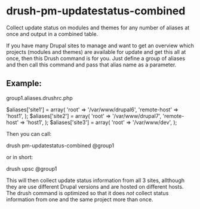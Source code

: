 drush-pm-updatestatus-combined
==============================

Collect update status on modules and themes for any number of aliases at once and output in a combined table.

If you have many Drupal sites to manage and want to get an overview which projects (modules and themes) are available for update and get this all at once, then this Drush command is for you. Just define a group of aliases and then call this command and pass that alias name as a parameter.

Example:
--------

group1.aliases.drushrc.php

$aliases['site1'] = array(
  'root' => '/var/www/drupal6',
  'remote-host' => 'host1',
);
$aliases['site2'] = array(
  'root' => '/var/www/drupal7',
  'remote-host' => 'host1',
);
$aliases['site3'] = array(
  'root' => '/var/www/dev',
);

Then you can call:

drush pm-updatestatus-combined @group1

or in short:

drush upsc @group1

This will then collect update status information from all 3 sites, allthough they are use different Drupal versions and are hosted on different hosts. The drush command is optimized so that it does *not* collect status information from one and the same project more than once.
